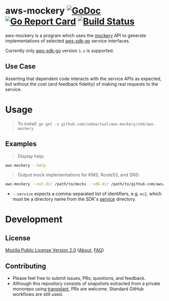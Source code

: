 # aws-mockery [![GoDoc](https://godoc.org/github.com/codeactual/aws-mockery?status.svg)](https://pkg.go.dev/mod/github.com/codeactual/aws-mockery) [![Go Report Card](https://goreportcard.com/badge/github.com/codeactual/aws-mockery)](https://goreportcard.com/report/github.com/codeactual/aws-mockery) [![Build Status](https://travis-ci.org/codeactual/aws-mockery.png)](https://travis-ci.org/codeactual/aws-mockery)

aws-mockery is a program which uses the [mockery](https://github.com/vektra/mockery) API to generate implementations of selected [aws-sdk-go](https://github.com/aws/aws-sdk-go) service interfaces.

Currently only [aws-sdk-go](https://github.com/aws/aws-sdk-go) version `1.x` is supported.

## Use Case

Asserting that dependent code interacts with the service APIs as expected, but without the cost (and feedback fidelity) of making real requests to the service.

# Usage

> To install: `go get -v github.com/codeactual/aws-mockery/cmd/aws-mockery`

## Examples

> Display help:

```bash
aws-mockery --help
```

> Output mock implementations for KMS, Route53, and SNS:

```bash
aws-mockery --out-dir /path/to/mocks --sdk-dir /path/to/github.com/aws/aws-sdk-go --service=kms,route53,sns
```

- `--service` expects a comma-separated list of identifiers, e.g. `ec2`, which must be a directory name from the SDK's [service](https://github.com/aws/aws-sdk-go/tree/master/service) directory.

# Development

## License

[Mozilla Public License Version 2.0](https://www.mozilla.org/en-US/MPL/2.0/) ([About](https://www.mozilla.org/en-US/MPL/), [FAQ](https://www.mozilla.org/en-US/MPL/2.0/FAQ/))

## Contributing

- Please feel free to submit issues, PRs, questions, and feedback.
- Although this repository consists of snapshots extracted from a private monorepo using [transplant](https://github.com/codeactual/transplant), PRs are welcome. Standard GitHub workflows are still used.
